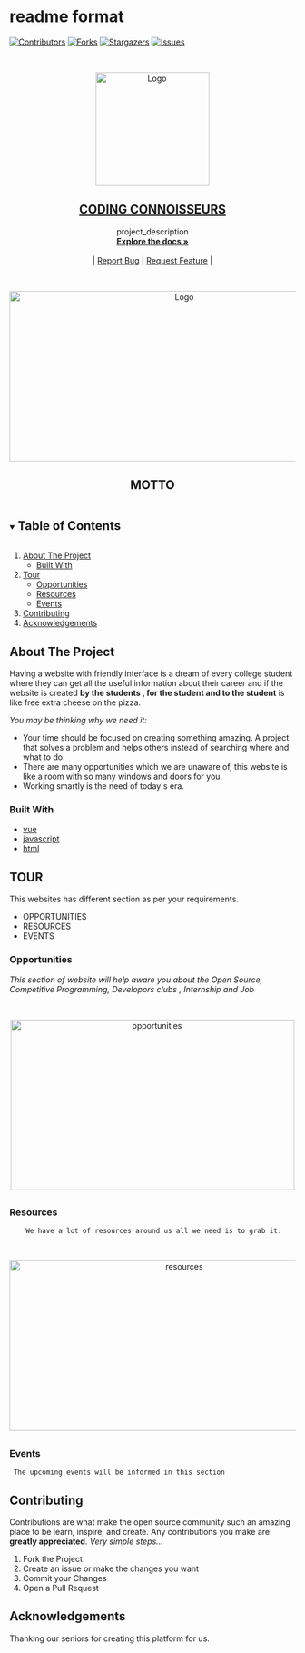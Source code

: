 # readme format 


<!-- PROJECT SHIELDS -->
<!--
*** I'm using markdown "reference style" links for readability.
*** Reference links are enclosed in brackets [ ] instead of parentheses ( ).
*** See the bottom of this document for the declaration of the reference variables
*** for contributors-url, forks-url, etc. This is an optional, concise syntax you may use.
*** https://www.markdownguide.org/basic-syntax/#reference-style-links
-->

[![Contributors][contributors-shield]][contributors-url]
[![Forks][forks-shield]][forks-url]
[![Stargazers][stars-shield]][stars-url]
[![Issues][issues-shield]][issues-url]



<!-- PROJECT LOGO -->
<br />
<p align="center">
  <a href="https://github.com/Priyanshi-Rai/coding-connoisseurs.github.io">
    <img src="https://github.com/Priyanshi-Rai/coding-connoisseurs.github.io/blob/master/src/assets/logo_codingclub-removebg-preview.png" alt="Logo" width="200" height="200">
  </a>

  <h2 align="center"><B><U>CODING CONNOISSEURS</U></B></h2>

  <p align="center">
    project_description
    <br />
    <a href="https://github.com/Priyanshi-Rai/coding-connoisseurs.github.io"><strong>Explore the docs »</strong></a>
    <br />
    <br />
    <!--*<a href="https://github.com//coding-connoisseurs.github.io">View Demo</a>-->
    |
    <a href="https://github.com/Priyanshi-Rai/coding-connoisseurs.github.io/issues">Report Bug</a>
    |
    <a href="https://github.com/Priyanshi-Rai/coding-connoisseurs.github.io/issues">Request Feature</a>
    |
  </p>
</p>



<br />
<p align="center">
  <a href="https://github.com/Priyanshi-Rai/coding-connoisseurs.github.io">
    <img src="https://github.com/Priyanshi-Rai/coding-connoisseurs.github.io/blob/master/Images/motto1.jpg" alt="Logo" width="600" height="300">
  </a>

  <h2 align="center"><B>MOTTO</B></h2>
</p>



<!-- TABLE OF CONTENTS -->
<details open="open">
  <summary><h2 style="display: inline-block">Table of Contents</h2></summary>
  <ol>
    <li>
      <a href="#about-the-project">About The Project</a>
      <ul>
        <li><a href="#built-with">Built With</a></li>
      </ul>
    </li>
    <li>
      <a href="#tour">Tour</a>
      <ul>
        <li><a href="#Opportunities">Opportunities</a></li>
        <li><a href="#Resources">Resources</a></li>
        <li><a href="#Events">Events</a></li>
      </ul>
    </li>
    <li><a href="#contributing">Contributing</a></li>
    <!--<li><a href="#contact">Contact</a></li>-->
    <li><a href="#acknowledgements">Acknowledgements</a></li>
  </ol>
</details>



<!-- ABOUT THE PROJECT -->
## About The Project


Having a website with friendly interface is a dream of every college student where they can get all the useful information about their career and if the website is created **by the students , for the student and to the student** is like free extra cheese on the pizza.

_You may be thinking why we need it:_
* Your time should be focused on creating something amazing. A project that solves a problem and helps others instead of searching where and what to do.
* There are many opportunities which we are unaware of, this website is like a room with so many windows and doors for you.
* Working smartly is the need of today's era.

### Built With

* [vue](https://vuejs.org/)
* [javascript](https://www.javascript.com/)
* [html](https://www.w3schools.com/html/default.asp)



<!-- GETTING STARTED -->
## TOUR

This websites has different section as per your requirements.
* OPPORTUNITIES
* RESOURCES
* EVENTS

### Opportunities

   _This section of website will help aware you about the Open Source, Competitive Programming, Developors clubs , Internship and Job_

<br />
<p align="center">
  <a href="https://github.com/Priyanshi-Rai/coding-connoisseurs.github.io">
    <img src="https://github.com/Priyanshi-Rai/coding-connoisseurs.github.io/blob/master/Images/image1.jpg" alt="opportunities" width="500" height="300">
  </a>

  <h2 align="center"></h2>
</p>
 

### Resources

        We have a lot of resources around us all we need is to grab it.

<br />
<p align="center">
  <a href="https://github.com/Priyanshi-Rai/coding-connoisseurs.github.io">
    <img src="https://github.com/Priyanshi-Rai/coding-connoisseurs.github.io/blob/master/Images/resources.jpg" alt="resources" width="600" height="300">
  </a>

  <h2 align="center"></h2>
</p>

  

### Events
     The upcoming events will be informed in this section


<!-- CONTRIBUTING -->
## Contributing

Contributions are what make the open source community such an amazing place to be learn, inspire, and create. Any contributions you make are **greatly appreciated**.
_Very simple steps..._
1. Fork the Project
2. Create an issue or make the changes you want
3. Commit your Changes
4. Open a Pull Request


<!-- CONTACT 
## Contact

Your Name - [@twitter_handle](https://twitter.com/twitter_handle) - email

Project Link: [https://github.com/github_username/repo_name](https://github.com/github_username/repo_name)
-->


<!-- ACKNOWLEDGEMENTS -->
## Acknowledgements

Thanking our seniors for creating this platform for us.
<!--* [Arjun Sir]() -->






<!-- MARKDOWN LINKS & IMAGES -->
<!-- https://www.markdownguide.org/basic-syntax/#reference-style-links -->
[contributors-shield]: https://img.shields.io/github/contributors/Priyanshi-Rai/coding-connoisseurs.github.io.svg?style=for-the-badge
[contributors-url]: https://github.com/Priyanshi-Rai/coding-connoisseurs.github.io/graphs/contributors

[forks-shield]: https://img.shields.io/github/forks/Priyanshi-Rai/coding-connoisseurs.github.io.svg?style=for-the-badge
[forks-url]: https://github.com/Priyanshi-Rai/coding-connoisseurs.github.io/network/members

[stars-shield]: https://img.shields.io/github/stars/Priyanshi-Rai/coding-connoisseurs.github.io.svg?style=for-the-badge
[stars-url]: https://github.com/Priyanshi-Rai/coding-connoisseurs.github.io/stargazers

[issues-shield]: https://img.shields.io/github/issues/Priyanshi-Rai/coding-connoisseurs.github.io.svg?style=for-the-badge
[issues-url]: https://github.chttps://github.com/issues

